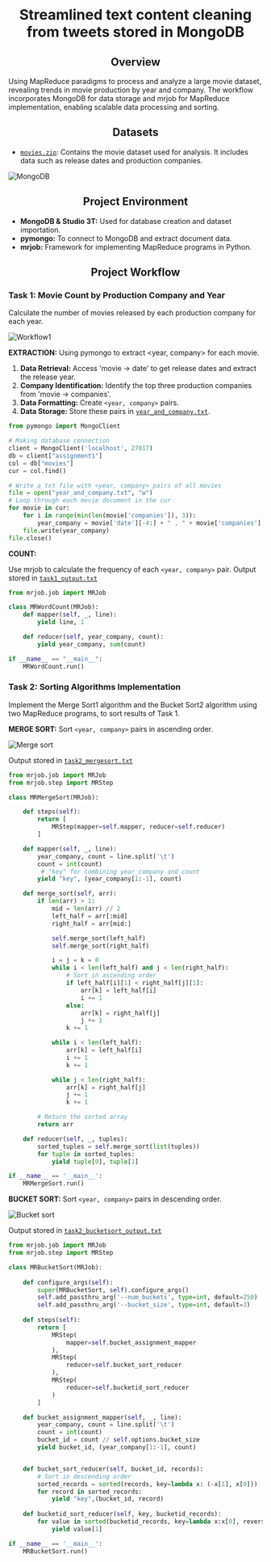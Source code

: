 # __<center>Streamlined text content cleaning from tweets stored in MongoDB</center>__

## __<center>Overview</center>__
Using MapReduce paradigms to process and analyze a large movie dataset, revealing trends in movie production by year and company. The workflow incorporates MongoDB for data storage and mrjob for MapReduce implementation, enabling scalable data processing and sorting.


## __<center>Datasets</center>__
- [`movies.zip`](https://github.com/VivianNg9/Data-Mining/blob/main/MapReduce/movies.json): Contains the movie dataset used for analysis. It includes data such as release dates and production companies.
  
![MongoDB](https://github.com/VivianNg9/Streamlined-text-content-cleaning-from-tweets-stored-in-MongoDB--/blob/main/image%20/MongoDB.png)


## __<center>Project Environment</center>__
- **MongoDB & Studio 3T:** Used for database creation and dataset importation.
- **pymongo:** To connect to MongoDB and extract document data.
- **mrjob:** Framework for implementing MapReduce programs in Python.


## __<center>Project Workflow</center>__

### Task 1: Movie Count by Production Company and Year  
Calculate the number of movies released by each production company for each year.
  
![Workflow1](https://github.com/VivianNg9/Streamlined-text-content-cleaning-from-tweets-stored-in-MongoDB--/blob/main/image%20/workflow%20task1.png)

**EXTRACTION:** 
Using pymongo to extract <year, company> for each movie.
  1. **Data Retrieval:** Access 'movie -> date' to get release dates and extract the release year.
  2. **Company Identification:** Identify the top three production companies from 'movie -> companies'.
  3. **Data Formatting:** Create `<year, company>` pairs.
  4. **Data Storage:** Store these pairs in [`year_and_company.txt`](https://github.com/VivianNg9/Data-Mining/blob/main/MapReduce/Output%20file%20for%20Task%201/year_and_company.txt).
     
```python
from pymongo import MongoClient                                                                                                   

# Making database connection
client = MongoClient('localhost', 27017)
db = client["assignment1"]
col = db["movies"]
cur = col.find() 

# Write a txt file with <year, company> pairs of all movies 
file = open("year_and_company.txt", "w")
# Loop through each movie document in the cur
for movie in cur: 
    for i in range(min(len(movie['companies']), 3)):
        year_company = movie['date'][-4:] + " , " + movie['companies'][i]['name']+ '\n'
    file.write(year_company)  
file.close()
```

**COUNT:** 

Use mrjob to calculate the frequency of each `<year, company>` pair. Output stored in [`task1_output.txt`](https://github.com/VivianNg9/Data-Mining/blob/main/MapReduce/Output%20file%20for%20Task%201/task1_output.txt)

```python
from mrjob.job import MRJob                                     

class MRWordCount(MRJob):
    def mapper(self, _, line):
        yield line, 1

    def reducer(self, year_company, count):
        yield year_company, sum(count)

if __name__ == "__main__":
    MRWordCount.run()
```


### Task 2: Sorting Algorithms Implementation 
Implement the Merge Sort1 algorithm and the Bucket Sort2 algorithm using two MapReduce programs, to sort results of Task 1.

**MERGE SORT:** 
Sort `<year, company>` pairs in ascending order. 

![Merge sort](https://github.com/VivianNg9/Streamlined-text-content-cleaning-from-tweets-stored-in-MongoDB--/blob/main/image%20/Workflow_Mergesort.png)

Output stored in [`task2_mergesort.txt`](https://github.com/VivianNg9/Data-Mining/blob/main/MapReduce/Output%20file%20for%20Task%202/task2_mergesort_output.txt)

```python
from mrjob.job import MRJob                                                           
from mrjob.step import MRStep                                                        

class MRMergeSort(MRJob):

    def steps(self):
        return [
            MRStep(mapper=self.mapper, reducer=self.reducer)
        ]

    def mapper(self, _, line):
        year_company, count = line.split('\t')
        count = int(count)
         # "key" for combining year_company and count 
        yield "key", (year_company[1:-1], count) 

    def merge_sort(self, arr):
        if len(arr) > 1:
            mid = len(arr) // 2
            left_half = arr[:mid]
            right_half = arr[mid:]

            self.merge_sort(left_half)
            self.merge_sort(right_half)

            i = j = k = 0
            while i < len(left_half) and j < len(right_half):
                # Sort in ascending order
                if left_half[i][1] < right_half[j][1]:  
                    arr[k] = left_half[i]
                    i += 1
                else:
                    arr[k] = right_half[j]
                    j += 1
                k += 1

            while i < len(left_half):
                arr[k] = left_half[i]
                i += 1
                k += 1

            while j < len(right_half):
                arr[k] = right_half[j]
                j += 1
                k += 1

        # Return the sorted array
        return arr  

    def reducer(self, _, tuples):
        sorted_tuples = self.merge_sort(list(tuples))
        for tuple in sorted_tuples:
            yield tuple[0], tuple[1]

if __name__ == '__main__':
    MRMergeSort.run()
```

**BUCKET SORT:** 
Sort `<year, company>` pairs in descending order.

![Bucket sort](https://github.com/VivianNg9/Streamlined-text-content-cleaning-from-tweets-stored-in-MongoDB--/blob/main/image%20/Workflow_Bucketsort.png)

Output stored in [`task2_bucketsort_output.txt`](https://github.com/VivianNg9/Data-Mining/blob/main/MapReduce/Output%20file%20for%20Task%202/task2_bucketsort_output.txt)

``` python
from mrjob.job import MRJob                                                                     
from mrjob.step import MRStep                                                                    

class MRBucketSort(MRJob):
 
    def configure_args(self):
        super(MRBucketSort, self).configure_args()
        self.add_passthru_arg('--num_buckets', type=int, default=250)
        self.add_passthru_arg('--bucket_size', type=int, default=3)
 
    def steps(self):
        return [
            MRStep(
                mapper=self.bucket_assignment_mapper
            ),
            MRStep(
                reducer=self.bucket_sort_reducer
            ),
            MRStep(
                reducer=self.bucketid_sort_reducer
            )
        ]

    def bucket_assignment_mapper(self, _, line):
        year_company, count = line.split('\t')
        count = int(count)
        bucket_id = count // self.options.bucket_size
        yield bucket_id, (year_company[1:-1], count)


    def bucket_sort_reducer(self, bucket_id, records):
        # Sort in descending order
        sorted_records = sorted(records, key=lambda x: (-x[1], x[0]))  
        for record in sorted_records:
            yield "key",(bucket_id, record)
    
    def bucketid_sort_reducer(self, key, bucketid_records):
        for value in sorted(bucketid_records, key=lambda x:x[0], reverse=True):
            yield value[1]

if __name__ == '__main__':
    MRBucketSort.run()
```


